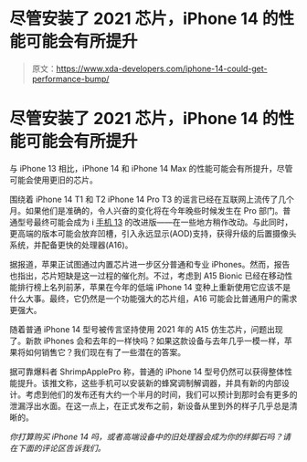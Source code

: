 # 尽管安装了 2021 芯片，iPhone 14 的性能可能会有所提升

> 原文：<https://www.xda-developers.com/iphone-14-could-get-performance-bump/>

# 尽管安装了 2021 芯片，iPhone 14 的性能可能会有所提升

与 iPhone 13 相比，iPhone 14 和 iPhone 14 Max 的性能可能会有所提升，尽管可能会使用更旧的芯片。

围绕着 iPhone 14 T1 和 T2 iPhone 14 Pro T3 的谣言已经在互联网上流传了几个月。如果他们是准确的，令人兴奋的变化将在今年晚些时候发生在 Pro 部门。普通型号最终可能会成为 i [手机 13](https://www.xda-developers.com/apple-iphone-13-review/) 的改进版——在一些地方稍作改动。与此同时，更高端的版本可能会放弃凹槽，引入永远显示(AOD)支持，获得升级的后置摄像头系统，并配备更快的处理器(A16)。

据报道，苹果正试图通过内置芯片进一步区分普通和专业 iPhones。然而，报告也指出，芯片短缺是这一过程的催化剂。不过，考虑到 A15 Bionic 已经在移动性能排行榜上名列前茅，苹果在今年的低端 iPhone 14 变种上重新使用它应该不是什么大事。最终，它仍然是一个功能强大的芯片组，A16 可能会比普通用户的需求更强大。

随着普通 iPhone 14 型号被传言坚持使用 2021 年的 A15 仿生芯片，问题出现了。新款 iPhones 会和去年的一样快吗？如果这款设备与去年几乎一模一样，苹果将如何销售它？我们现在有了一些潜在的答案。

据可靠爆料者 ShrimpApplePro 称，普通的 iPhone 14 型号仍然可以获得整体性能提升。该推文称，这些手机可以安装新的蜂窝调制解调器，并具有新的内部设计。考虑到他们的发布还有大约一个半月的时间，我们可以预计到那时会有更多的泄漏浮出水面。在这一点上，在正式发布之前，新设备从里到外的样子几乎总是清晰的。

*你打算购买 iPhone 14 吗，或者高端设备中的旧处理器会成为你的绊脚石吗？请在下面的评论区告诉我们。*